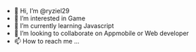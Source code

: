 - 👋 Hi, I’m @ryziel29
- 👀 I’m interested in Game
- 🌱 I’m currently learning Javascript
- 💞️ I’m looking to collaborate on Appmobile or Web developer 
- 📫 How to reach me ...

<!---
ryziel29/ryziel29 is a ✨ special ✨ repository because its `README.md` (this file) appears on your GitHub profile.
You can click the Preview link to take a look at your changes.
--->

